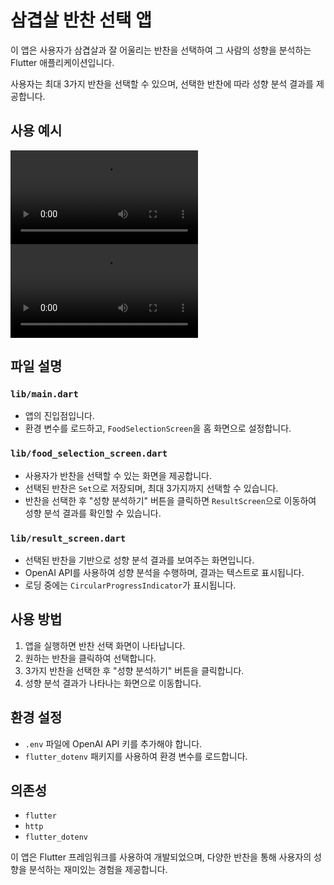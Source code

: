 
# 삼겹살 반찬 선택 앱

이 앱은 사용자가 삼겹살과 잘 어울리는 반찬을 선택하여 그 사람의 성향을 분석하는 Flutter 애플리케이션입니다. 

사용자는 최대 3가지 반찬을 선택할 수 있으며, 선택한 반찬에 따라 성향 분석 결과를 제공합니다.

## 사용 예시
![](김치,김치찌개,콩나물.mp4)
![](마늘,쌈장,쌈채소.mp4)

## 파일 설명

### `lib/main.dart`
- 앱의 진입점입니다.
- 환경 변수를 로드하고, `FoodSelectionScreen`을 홈 화면으로 설정합니다.

### `lib/food_selection_screen.dart`
- 사용자가 반찬을 선택할 수 있는 화면을 제공합니다.
- 선택된 반찬은 `Set`으로 저장되며, 최대 3가지까지 선택할 수 있습니다.
- 반찬을 선택한 후 "성향 분석하기" 버튼을 클릭하면 `ResultScreen`으로 이동하여 성향 분석 결과를 확인할 수 있습니다.

### `lib/result_screen.dart`
- 선택된 반찬을 기반으로 성향 분석 결과를 보여주는 화면입니다.
- OpenAI API를 사용하여 성향 분석을 수행하며, 결과는 텍스트로 표시됩니다.
- 로딩 중에는 `CircularProgressIndicator`가 표시됩니다.

## 사용 방법
1. 앱을 실행하면 반찬 선택 화면이 나타납니다.
2. 원하는 반찬을 클릭하여 선택합니다.
3. 3가지 반찬을 선택한 후 "성향 분석하기" 버튼을 클릭합니다.
4. 성향 분석 결과가 나타나는 화면으로 이동합니다.

## 환경 설정
- `.env` 파일에 OpenAI API 키를 추가해야 합니다.
- `flutter_dotenv` 패키지를 사용하여 환경 변수를 로드합니다.

## 의존성
- `flutter`
- `http`
- `flutter_dotenv`

이 앱은 Flutter 프레임워크를 사용하여 개발되었으며, 다양한 반찬을 통해 사용자의 성향을 분석하는 재미있는 경험을 제공합니다.
